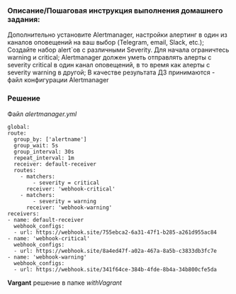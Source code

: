 ### Описание/Пошаговая инструкция выполнения домашнего задания:
Дополнительно установите Alertmanager, настройки алертинг в один из каналов оповещений на ваш выбор (Telegram, email, Slack, etc.);
Создайте набор alert`ов с различными Severity. Для начала ограничтесь warning и critical;
Alertmanager должен уметь отправлять алерты с severity critical в один канал оповещений, в то время как алерты с severity warning в другой;
В качестве результата ДЗ принимаются - файл конфигурации Alertmanager

### Решение
Файл *alertmanager.yml*
```
global:
route:
  group_by: ['alertname']
  group_wait: 5s
  group_interval: 30s
  repeat_interval: 1m
  receiver: default-receiver
  routes:
    - matchers:
        - severity = critical
      receiver: 'webhook-critical'
    - matchers:
        - severity = warning
      receiver: 'webhook-warning'
receivers:
- name: default-receiver
  webhook_configs:
  - url: https://webhook.site/755ebca2-6a31-47f1-b285-a261d955ac84
- name: 'webhook-critical'
  webhook_configs:
  - url: https://webhook.site/8a4ed47f-a02a-467a-8a5b-c3833db3fc7e
- name: 'webhook-warning'
  webhook_configs:
  - url: https://webhook.site/341f64ce-384b-4fde-8b4a-34b800cfe5da
```

**Vargant** решение в папке *withVagrant*